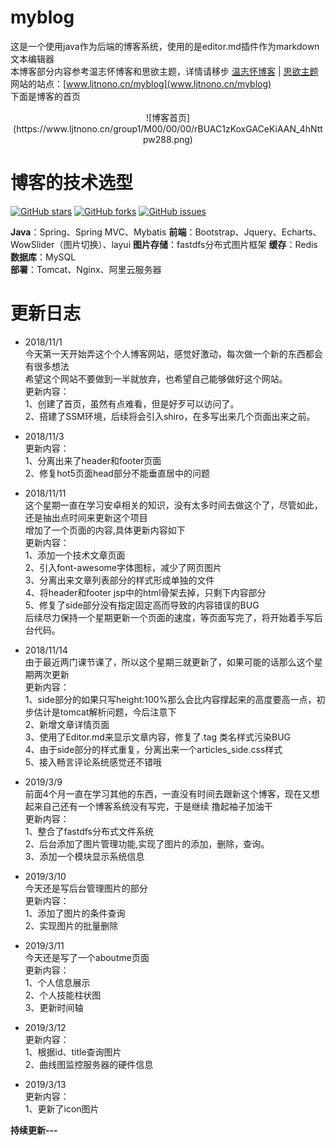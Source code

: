 # myblog
这是一个使用java作为后端的博客系统，使用的是editor.md插件作为markdown文本编辑器<br>
本博客部分内容参考温志怀博客和思欲主题，详情请移步  [温志怀博客](http://www.wenzhihuai.com) | [思欲主题](https://yusi123.com/)<br>
网站的站点：[www.ljtnono.cn/myblog](www.ljtnono.cn/myblog)<br>
下面是博客的首页<br>
<div align="center">
  ![博客首页](https://www.ljtnono.cn/group1/M00/00/00/rBUAC1zKoxGACeKiAAN_4hNttpw288.png)
</div>

# 博客的技术选型 
[![GitHub stars](https://img.shields.io/github/stars/ljtnono/myblog.svg)](https://github.com/ljtnono/myblog/stargazers)
[![GitHub forks](https://img.shields.io/github/forks/ljtnono/myblog.svg)](https://github.com/ljtnono/myblog/network)
[![GitHub issues](https://img.shields.io/github/issues/ljtnono/myblog.svg)](https://github.com/ljtnono/imyblog/ssues)


**Java**：Spring、Spring MVC、Mybatis
**前端**：Bootstrap、Jquery、Echarts、WowSlider（图片切换）、layui 
**图片存储**：fastdfs分布式图片框架
**缓存**：Redis
**数据库**：MySQL  
**部署**：Tomcat、Nginx、阿里云服务器


# 更新日志
* 2018/11/1 <br>
今天第一天开始弄这个个人博客网站，感觉好激动，每次做一个新的东西都会有很多想法<br>
希望这个网站不要做到一半就放弃，也希望自己能够做好这个网站。<br>
更新内容：<br>
1、创建了首页，虽然有点难看，但是好歹可以访问了。<br>
2、搭建了SSM环境，后续将会引入shiro，在多写出来几个页面出来之前。<br>

* 2018/11/3 <br>
更新内容：<br>
1、分离出来了header和footer页面<br>
2、修复hot5页面head部分不能垂直居中的问题<br>

* 2018/11/11 <br>
这个星期一直在学习安卓相关的知识，没有太多时间去做这个了，尽管如此，还是抽出点时间来更新这个项目<br>
增加了一个页面的内容,具体更新内容如下<br>
更新内容：<br>
1、添加一个技术文章页面<br>
2、引入font-awesome字体图标，减少了网页图片<br>
3、分离出来文章列表部分的样式形成单独的文件<br>
4、将header和footer jsp中的html骨架去掉，只剩下内容部分<br>
5、修复了side部分没有指定固定高而导致的内容错误的BUG<br>
后续尽力保持一个星期更新一个页面的速度，等页面写完了，将开始着手写后台代码。<br>

* 2018/11/14<br>
由于最近两门课节课了，所以这个星期三就更新了，如果可能的话那么这个星期两次更新<br>
更新内容：<br>
1、side部分的如果只写height:100%那么会比内容撑起来的高度要高一点，初步估计是tomcat解析问题，今后注意下<br>
2、新增文章详情页面<br>
3、使用了Editor.md来显示文章内容，修复了.tag 类名样式污染BUG<br>
4、由于side部分的样式重复，分离出来一个articles_side.css样式<br>
5、接入畅言评论系统感觉还不错哦<br>


* 2019/3/9 <br>
前面4个月一直在学习其他的东西，一直没有时间去跟新这个博客，现在又想起来自己还有一个博客系统没有写完，于是继续
撸起袖子加油干<br>
更新内容：<br>
1、整合了fastdfs分布式文件系统<br>
2、后台添加了图片管理功能,实现了图片的添加，删除，查询。<br>
3、添加一个模块显示系统信息<br>

* 2019/3/10 <br>
今天还是写后台管理图片的部分<br>
更新内容：<br>
1、添加了图片的条件查询 <br>
2、实现图片的批量删除 <br>

* 2019/3/11 <br>
今天还是写了一个aboutme页面<br>
更新内容：<br>
1、个人信息展示 <br>
2、个人技能柱状图<br>
3、更新时间轴<br>

* 2019/3/12 <br>
更新内容：<br>
1、根据id、title查询图片<br>
2、曲线图监控服务器的硬件信息<br>

* 2019/3/13 <br>
更新内容：<br>
1、更新了icon图片<br>

**持续更新---**
